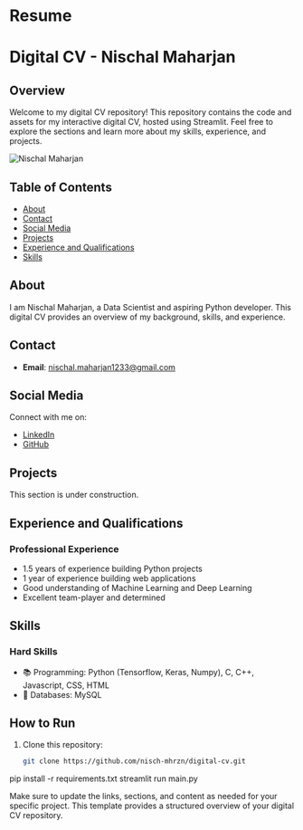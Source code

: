 # Resume
# Digital CV - Nischal Maharjan

## Overview

Welcome to my digital CV repository! This repository contains the code and assets for my interactive digital CV, hosted using Streamlit. Feel free to explore the sections and learn more about my skills, experience, and projects.

![Nischal Maharjan](assets/Prof%20pic.png)

## Table of Contents

- [About](#about)
- [Contact](#contact)
- [Social Media](#social-media)
- [Projects](#projects)
- [Experience and Qualifications](#experience-and-qualifications)
- [Skills](#skills)

## About

I am Nischal Maharjan, a Data Scientist and aspiring Python developer. This digital CV provides an overview of my background, skills, and experience.

## Contact

- **Email**: nischal.maharjan1233@gmail.com

## Social Media

Connect with me on:

- [LinkedIn](https://www.linkedin.com/in/nischal-maharjan-639284228/)
- [GitHub](https://github.com/nisch-mhrzn)

## Projects

This section is under construction.

## Experience and Qualifications

### Professional Experience

- 1.5 years of experience building Python projects
- 1 year of experience building web applications
- Good understanding of Machine Learning and Deep Learning
- Excellent team-player and determined

## Skills

### Hard Skills

- 📚 Programming: Python (Tensorflow, Keras, Numpy), C, C++, Javascript, CSS, HTML
- 🫙 Databases: MySQL

## How to Run

1. Clone this repository:

   ```bash
   git clone https://github.com/nisch-mhrzn/digital-cv.git
pip install -r requirements.txt
streamlit run main.py

Make sure to update the links, sections, and content as needed for your specific project. This template provides a structured overview of your digital CV repository.
